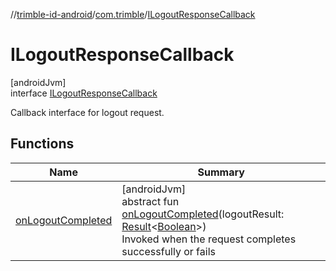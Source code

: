 //[trimble-id-android](../../../index.md)/[com.trimble](../index.md)/[ILogoutResponseCallback](index.md)

# ILogoutResponseCallback

[androidJvm]\
interface [ILogoutResponseCallback](index.md)

Callback interface for logout request.

## Functions

| Name | Summary |
|---|---|
| [onLogoutCompleted](on-logout-completed.md) | [androidJvm]<br>abstract fun [onLogoutCompleted](on-logout-completed.md)(logoutResult: [Result](https://kotlinlang.org/api/latest/jvm/stdlib/kotlin/-result/index.html)&lt;[Boolean](https://kotlinlang.org/api/latest/jvm/stdlib/kotlin/-boolean/index.html)&gt;)<br>Invoked when the request completes successfully or fails |

